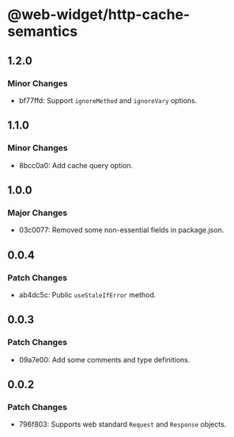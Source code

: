 # @web-widget/http-cache-semantics

## 1.2.0

### Minor Changes

- bf77ffd: Support `ignoreMethod` and `ignoreVary` options.

## 1.1.0

### Minor Changes

- 8bcc0a0: Add cache query option.

## 1.0.0

### Major Changes

- 03c0077: Removed some non-essential fields in package.json.

## 0.0.4

### Patch Changes

- ab4dc5c: Public `useStaleIfError` method.

## 0.0.3

### Patch Changes

- 09a7e00: Add some comments and type definitions.

## 0.0.2

### Patch Changes

- 796f803: Supports web standard `Request` and `Response` objects.
